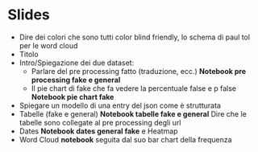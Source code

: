 # Slides

- Dire dei colori che sono tutti color blind friendly, lo schema di paul tol per le word cloud
- Titolo
- Intro/Spiegazione dei due dataset:
    - Parlare del pre processing fatto (traduzione, ecc.) **Notebook pre processing fake e general**
    - Il pie chart di fake che fa vedere la percentuale false e p false **Notebook pie chart fake**
- Spiegare un modello di una entry del json come è strutturata
- Tabelle (fake e general) **Notebook tabelle fake e general** Dire che le tabelle sono collegate al pre processing degli url
- Dates **Notebook dates general fake** e Heatmap 
- Word Cloud **notebook** seguita dal suo bar chart della frequenza
